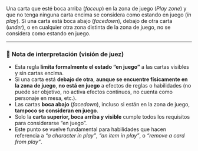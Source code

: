 Una carta que esté boca arriba (_faceup_) en la zona de juego (_Play zone_) y que no tenga ninguna carta encima se considera como estando en juego (_in play_). Si una carta está boca abajo (_facedown_), debajo de otra carta (_under_), o en cualquier otra zona distinta de la zona de juego, no se considera como estando en juego.

---
### 🧾 **Nota de interpretación (visión de juez)**

- Esta regla **limita formalmente el estado “en juego”** a las cartas visibles y sin cartas encima.    
- Si una carta está **debajo de otra**, **aunque se encuentre físicamente en la zona de juego**, **no está en juego** a efectos de reglas o habilidades (no puede ser objetivo, no activa efectos continuos, no cuenta como personaje en mesa, etc.).    
- Las cartas **boca abajo** (_facedown_), incluso si están en la zona de juego, **tampoco se consideran en juego**.    
- Solo la **carta superior, boca arriba y visible** cumple todos los requisitos para considerarse “en juego”.    
- Este punto se vuelve fundamental para habilidades que hacen referencia a _“a character in play”_, _“an item in play”_, o _“remove a card from play”_.